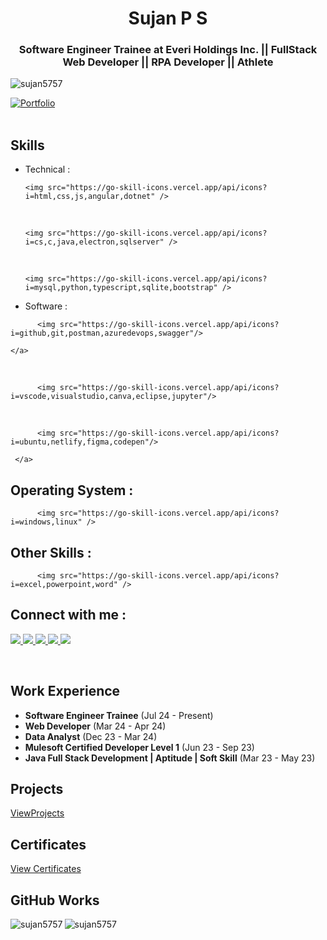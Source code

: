 <h1 align="center">Sujan P S</h1>
<h3 align="center">Software Engineer Trainee at Everi Holdings Inc. || FullStack Web Developer || RPA Developer || Athlete </h3>

<p align="left"> <img src="https://komarev.com/ghpvc/?username=sujan5757&label=Profile%20views&color=0e75b6&style=flat" alt="sujan5757" /> </p>

[![Portfolio](https://img.shields.io/badge/PersonalWebsite-blue)](https://sujanpsportfolio.netlify.app/) <br> <br> 


## Skills

- Technical :

  <p>
  <a>
    
      <img src="https://go-skill-icons.vercel.app/api/icons?i=html,css,js,angular,dotnet" />
   
  </a>
  <br>
   <a>
   
      <img src="https://go-skill-icons.vercel.app/api/icons?i=cs,c,java,electron,sqlserver" />
   
  </a>
    <br>
  <a>
 
      <img src="https://go-skill-icons.vercel.app/api/icons?i=mysql,python,typescript,sqlite,bootstrap" />
  
  </a>
</p>

- Software :
<p>
    <a>
  
          <img src="https://go-skill-icons.vercel.app/api/icons?i=github,git,postman,azuredevops,swagger"/>
  
    </a>
  <br>
    <a>
    
          <img src="https://go-skill-icons.vercel.app/api/icons?i=vscode,visualstudio,canva,eclipse,jupyter"/>
   
   </a>
  <br>
      <a>
     
          <img src="https://go-skill-icons.vercel.app/api/icons?i=ubuntu,netlify,figma,codepen"/>
      
     </a>
</p>


## Operating System :

<p>
    <a>
  
          <img src="https://go-skill-icons.vercel.app/api/icons?i=windows,linux" />
    
  </a>
</p>

## Other Skills :
<p>
    <a>
  
          <img src="https://go-skill-icons.vercel.app/api/icons?i=excel,powerpoint,word" />
  
  </a>
</p>

## Connect with me :

<p>
    <a href="https://www.linkedin.com/in/sujan-p-s-4a0415225/">
          <img src="https://go-skill-icons.vercel.app/api/icons?i=linkedin" />
  </a>
     <a href="mailto:sujanmayra6362@gmail.com">
          <img src="https://go-skill-icons.vercel.app/api/icons?i=gmail" />
  </a>
     <a href="https://twitter.com/Sujan_____">
          <img src="https://go-skill-icons.vercel.app/api/icons?i=x" />
  </a>
     <a href="">
          <img src="https://go-skill-icons.vercel.app/api/icons?i=instagram" />
  </a>
       <a href="">
          <img src="https://go-skill-icons.vercel.app/api/icons?i=discord" />
  </a>
</p>
<br>

## Work Experience

<ul>
  <li> <b>Software Engineer Trainee</b> (Jul 24 - Present)</li>
  <li> <b>Web Developer</b> (Mar 24 - Apr 24)</li>
  <li> <b>Data Analyst</b> (Dec 23 - Mar 24)</li>
  <li> <b>Mulesoft Certified Developer Level 1</b> (Jun 23 - Sep 23)</li>
  <li> <b>Java Full Stack Development | Aptitude | Soft Skill</b> (Mar 23 - May 23)</li>
</ul>



## Projects

[ViewProjects](https://projectstorage.netlify.app/?)

## Certificates

[View Certificates](https://www.linkedin.com/in/sujan-p-s-4a0415225/details/certifications/)

## GitHub Works

<p><img align="left" src="https://github-readme-stats.vercel.app/api/top-langs?username=sujan5757&show_icons=true&locale=en&layout=compact" alt="sujan5757" /></p>

<p><img align="center" src="https://github-readme-streak-stats.herokuapp.com/?user=sujan5757&" alt="sujan5757" /></p>
